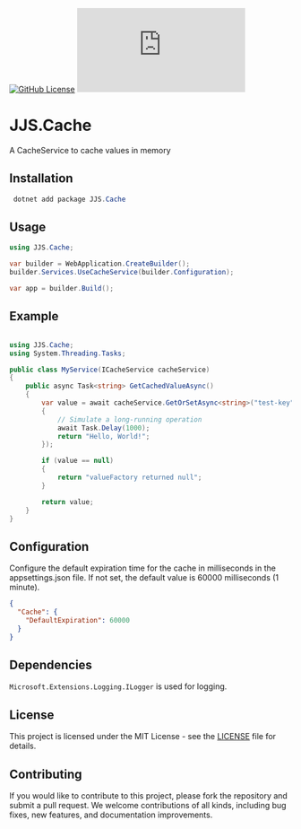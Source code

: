 [![GitHub License](https://img.shields.io/github/license/jjs98/cache-service)](LICENSE)
[![NuGet Version](https://img.shields.io/nuget/v/JJS.Cache)](https://www.nuget.org/packages/JJS.Cache/)

# JJS.Cache

A CacheService to cache values in memory

## Installation
```powershell
 dotnet add package JJS.Cache
 ```

## Usage
```csharp
using JJS.Cache;

var builder = WebApplication.CreateBuilder();
builder.Services.UseCacheService(builder.Configuration);

var app = builder.Build();

```

## Example
```csharp

using JJS.Cache;
using System.Threading.Tasks;

public class MyService(ICacheService cacheService)
{
    public async Task<string> GetCachedValueAsync()
    {
        var value = await cacheService.GetOrSetAsync<string>("test-key", async () =>
        {
            // Simulate a long-running operation
            await Task.Delay(1000);
            return "Hello, World!";
        });

        if (value == null)
        {
            return "valueFactory returned null";
        }

        return value;
    }
}
```

## Configuration
Configure the default expiration time for the cache in milliseconds in the appsettings.json file. If not set, the default value is 60000 milliseconds (1 minute).
```json
{
  "Cache": {
	"DefaultExpiration": 60000
  }
}
```

## Dependencies
`Microsoft.Extensions.Logging.ILogger` is used for logging.

## License
This project is licensed under the MIT License - see the [LICENSE](LICENSE) file for details.

## Contributing
If you would like to contribute to this project, please fork the repository and submit a pull request. We welcome contributions of all kinds, including bug fixes, new features, and documentation improvements.
